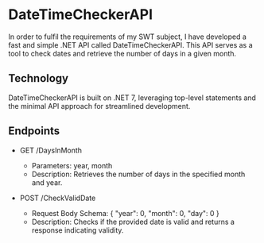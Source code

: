 # DateTimeCheckerAPI
In order to fulfil the requirements of my SWT subject, I have developed a fast and simple .NET API called DateTimeCheckerAPI. This API serves as a tool to check dates and retrieve the number of days in a given month.

## Technology
DateTimeCheckerAPI is built on .NET 7, leveraging top-level statements and the minimal API approach for streamlined development.

## Endpoints
- GET /DaysInMonth
   - Parameters: year, month
   - Description: Retrieves the number of days in the specified month and year.

- POST /CheckValidDate
   - Request Body Schema:
   {
     "year": 0,
     "month": 0,
     "day": 0
   }
   - Description: Checks if the provided date is valid and returns a response indicating validity.
